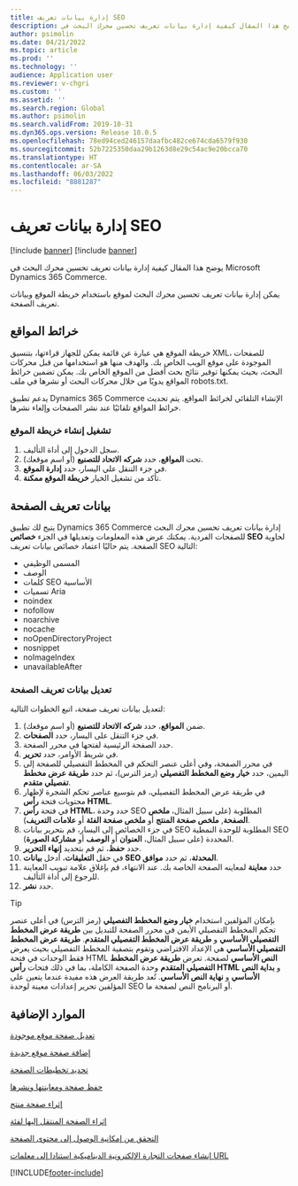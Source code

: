 ```yaml
---
title: إدارة بيانات تعريف SEO
description: يوضح هذا المقال كيفية إدارة بيانات تعريف تحسين محرك البحث في Microsoft Dynamics 365 Commerce.
author: psimolin
ms.date: 04/21/2022
ms.topic: article
ms.prod: ''
ms.technology: ''
audience: Application user
ms.reviewer: v-chgri
ms.custom: ''
ms.assetid: ''
ms.search.region: Global
ms.author: psimolin
ms.search.validFrom: 2019-10-31
ms.dyn365.ops.version: Release 10.0.5
ms.openlocfilehash: 78ed94ced246157daafbc482ce674cda6579f930
ms.sourcegitcommit: 52b7225350daa29b1263d8e29c54ac9e20bcca70
ms.translationtype: HT
ms.contentlocale: ar-SA
ms.lasthandoff: 06/03/2022
ms.locfileid: "8881287"
---
```

# <a name="manage-seo-metadata"></a>إدارة بيانات تعريف SEO

[!include [banner](includes/banner.md)]
[!include [banner](includes/preview-banner.md)]

يوضح هذا المقال كيفية إدارة بيانات تعريف تحسين محرك البحث في Microsoft Dynamics 365 Commerce.

يمكن إدارة بيانات تعريف تحسين محرك البحث لموقع باستخدام خريطة الموقع وبيانات تعريف الصفحة.
    
## <a name="site-maps"></a>خرائط المواقع

خريطة الموقع هي عبارة عن قائمة يمكن للجهاز قراءتها، بتنسيق XML، للصفحات الموجودة على موقع الويب الخاص بك. والهدف منها هو استخدامها من قبل محركات البحث، بحيث يمكنها توفير نتائج بحث أفضل من الموقع الخاص بك. يمكن تضمين خرائط المواقع يدويًا من خلال محركات البحث أو نشرها في ملف robots.txt.

يدعم تطبيق Dynamics 365 Commerce الإنشاء التلقائي لخرائط المواقع. يتم تحديث خرائط المواقع تلقائيًا عند نشر الصفحات وإلغاء نشرها.

### <a name="turn-on-site-map-generation"></a>تشغيل إنشاء خريطة الموقع

1. سجل الدخول إلى أداة التأليف.
1. تحت **المواقع**، حدد **شركه الاتحاد للتصنيع** (أو اسم موقعك).
1. في جزء التنقل علي اليسار، حدد **إدارة الموقع**.
1. تأكد من تشغيل الخيار **خريطة الموقع ممكنة**.

## <a name="page-metadata"></a>بيانات تعريف الصفحة

يتيح لك تطبيق Dynamics 365 Commerce إدارة بيانات تعريف تحسين محرك البحث للصفحات الفردية. يمكنك عرض هذه المعلومات وتعديلها في الجزء **خصائص SEO** لحاوية الصفحة. يتم حاليًا اعتماد خصائص بيانات تعريف SEO التالية:

- المسمى الوظيفي
- ‏‏الوصف
- كلمات SEO الأساسية
- تسميات Aria
- noindex
- nofollow
- noarchive
- nocache
- noOpenDirectoryProject
- nosnippet
- noImageIndex
- unavailableAfter

### <a name="modify-page-metadata"></a>تعديل بيانات تعريف الصفحة

لتعديل بيانات تعريف صفحة، اتبع الخطوات التالية:
1. ضمن **المواقع**، حدد **شركه الاتحاد للتصنيع** (أو اسم موقعك).
1. في جزء التنقل على اليسار، حدد **الصفحات**.
1. حدد الصفحة الرئيسية لفتحها في محرر الصفحة.
1. في شريط الأوامر، حدد **تحرير**.
1. في محرر الصفحة، وفي أعلى عنصر التحكم في المخطط التفصيلي للصفحة إلى اليمين، حدد **خيار وضع المخطط التفصيلي‬** (رمز الترس)، ثم حدد **طريقة عرض مخطط تفصيلي متقدم‬**.
1. في طريقة عرض المخطط التفصيلي، قم بتوسيع عناصر تحكم الشجرة لإظهار محتويات فتحة **رأس HTML**.
1. في فتحة **رأس HTML**، حدد وحدة SEO المطلوبة (على سبيل المثال، **ملخص الصفحة**, **ملخص صفحة المنتج‬** أو **ملخص صفحة الفئة** أو **علامات التعريف**).
1. في جزء الخصائص إلى اليسار، قم بتحرير بيانات SEO المطلوبة للوحدة النمطية SEO المحددة (على سبيل المثال، **العنوان** أو **الوصف** أو **مشاركة الصورة**).
1. حدد **حفظ**، ثم قم بتحديد **إنهاء التحرير**.
1. في حقل **التعليقات**، أدخل **بيانات SEO المحدثة**، ثم حدد **موافق**.
1. حدد **معاينة** لمعاينه الصفحة الخاصة بك. عند الانتهاء، قم بإغلاق علامة تبويب المعاينة للرجوع إلى أداة التأليف.
1. حدد **نشر**.

> [!TIP]
> بإمكان المؤلفين استخدام **خيار وضع المخطط التفصيلي** (رمز الترس) في أعلى عنصر تحكم المخطط التفصيلي الأيمن في محرر الصفحة للتبديل بين **طريقة عرض المخطط التفصيلي الأساسي** و **طريقة عرض المخطط التفصيلي المتقدم**. **طريقة عرض المخطط التفصيلي الأساسي** هي الإعداد الافتراضي وتقوم بتصفية المخطط التفصيلي بحيث يعرض فقط الوحدات في فتحة HTML **النص الأساسي** لصفحة. تعرض **طريقة عرض المخطط التفصيلي المتقدم** وحدة الصفحة الكاملة، بما في ذلك فتحات **رأس HTML** و **بداية النص الأساسي** و **نهاية النص الأساسي**. تُعد طريقة العرض هذه مفيدة عندما يتعين على المؤلفين تحرير إعدادات معينة لوحدة SEO أو البرنامج النص لصفحة ما.

## <a name="additional-resources"></a>الموارد الإضافية

[تعديل صفحة موقع موجودة](modify-existing-page.md)

[إضافة صفحة موقع جديدة](add-new-page.md)

[تحديد تخطيطات الصفحة](select-page-layouts.md)

[حفظ صفحة ومعاينتها ونشرها](save-preview-publish-page.md)

[إثراء صفحة منتج](enrich-product-page.md)

[إثراء الصفحة المنتقل إليها‬ لفئة](enrich-category-page.md)

[التحقق من إمكانية الوصول إلى محتوى الصفحة](verify-accessibility.md)

[إنشاء صفحات التجارة الإلكترونية الديناميكية استنادا إلى معلمات URL](create-dynamic-pages.md)


[!INCLUDE[footer-include](../includes/footer-banner.md)]
